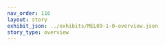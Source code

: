 ```yaml
---
nav_order: 116
layout: story
exhibit_json: ../exhibits/MEL09-1-0-overview.json
story_type: overview
---
```

